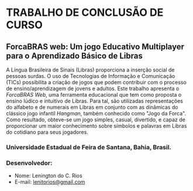 # TRABALHO DE CONCLUSÃO DE CURSO
## ForcaBRAS web: Um jogo Educativo Multiplayer para o Aprendizado Básico de Libras

A Língua Brasileira de Sinais (Libras) proporciona a inserção social de pessoas surdas. O uso de Tecnologias de Informação e Comunicação (TICs) possibilita a criação de jogos que podem contribuir com o processo de ensino/aprendizagem de jovens e adultos. Este trabalho apresenta o _ForcaBRAS Web_, uma ferramenta educacional que tem como proposta o ensino lúdico e intuitivo de Libras. Para tal, são utilizadas representações do alfabeto e de numerais em Libras em conjunto com as dinâmicas do clássico jogo infantil _Hangman_, também conhecido como "Jogo da Forca". Como resultado, obteve-se um jogo simples, casual, divertido, e capaz de proporcionar um maior conhecimento sobre símbolos e palavras em Libras do cotidiano para seus jogadores.

### Universidade Estadual de Feira de Santana, Bahia, Brasil.

### Desenvolvedor:
- Nome: Lenington do C. Rios
- E-mail: lenitorios@gmail.com
